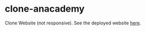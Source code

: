# clone-anacademy

Clone Website (not responsive). See the deployed website [here](https://clone-anacademy.vercel.app/).
